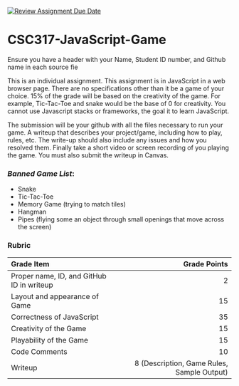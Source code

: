 [![Review Assignment Due Date](https://classroom.github.com/assets/deadline-readme-button-24ddc0f5d75046c5622901739e7c5dd533143b0c8e959d652212380cedb1ea36.svg)](https://classroom.github.com/a/ucx8Ekz-)
# CSC317-JavaScript-Game
Ensure you have a header with your Name, Student ID number, and Github name in each source fie

This is an individual assignment.  This assignment is in JavaScript in a web browser page.  There are no specifications other than it be a game of your choice.  15% of the grade will be based on the creativity of the game.  For example, Tic-Tac-Toe and snake would be the base of 0 for creativity.  You cannot use Javascript stacks or frameworks, the goal it to learn JavaScript.

The submission will be your github with all the files necessary to run your game.  A writeup that describes your project/game, including how to play, rules, etc.  The write-up should also include any issues and how you resolved them.  Finally take a short video or screen recording of you playing the game.  You must also submit the writeup in Canvas.

### _Banned Game List_:
*   Snake
*   Tic-Tac-Toe
*   Memory Game (trying to match tiles)
*   Hangman
*   Pipes (flying some an object through small openings that move across the screen)

### **Rubric**

| Grade Item        | Grade Points                                |
|:------------------|--------------------------------------------:|
| Proper name, ID, and GitHub ID in writeup  | 2                                           |
| Layout and appearance of Game | 15                                          |
| Correctness of JavaScript     | 35                                           |
| Creativity of the Game     | 15                                           |
| Playability of the Game     | 15                                           |
| Code Comments     | 10                                           |
| Writeup           | 8 (Description, Game Rules, Sample Output) |
